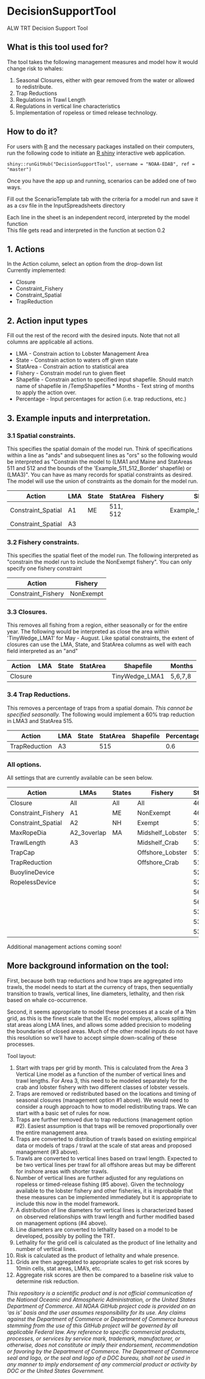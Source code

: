 # DecisionSupportTool
ALW TRT Decision Support Tool

## What is this tool used for?

The tool takes the following management measures and model how it would change risk to whales:

1.	Seasonal Closures, either with gear removed from the water or allowed to redistribute.
2.	Trap Reductions
3.	Regulations in Trawl Length
4.	Regulations in vertical line characteristics
5.	Implementation of ropeless or timed release technology.

## How to do it?

For users with [R](https://cran.r-project.org/) and the necessary packages installed on their computers, run the following code to initiate an [R shiny](https://shiny.rstudio.com/) interactive web application.

```
shiny::runGitHub("DecisionSupportTool", username = "NOAA-EDAB", ref = "master")

```
Once you have the app up and running, scenarios can be added one of two ways.

Fill out the ScenarioTemplate tab with the criteria for a model run and save it as a csv file in the InputSpreadsheets directory								
								
Each line in the sheet is an independent record, interpreted by the model function								
This file gets read and interpreted in the function at section 0.2								
								
## 1. Actions

In the Action column, select an option from the drop-down list								
Currently implemented: 
*	Closure
*	Constraint_Fishery
*	Constraint_Spatial
*	TrapReduction
							
## 2. Action input types

Fill out the rest of the record with the desired inputs. Note that not all columns are applicable all actions.

*	LMA	- Constrain action to Lobster Management Area						
*	State	- Constrain action to waters off given state						
*	StatArea - Constrain action to statistical area						
*	Fishery - Constrain model run to given fleet						
*	Shapefile - Constrain action to specified input shapefile. Should match name of shapefile in /TempShapefiles	*	Months - Text string of months to apply the action over.						
*	Percentage - Input percentages for action (i.e. trap reductions, etc.)						

## 3. Example inputs and interpretation.

### 3.1 Spatial constraints.

This specifies the spatial domain of the model run. Think of specifications within a line as "ands" and subsequent lines as "ors" so the following would be interpreted as "Constrain the model to (LMA1 and Maine and StatAreas 511 and 512 and the bounds of the 'Example_511_512_Border' shapefile) or (LMA3)". You can have as many records for spatial constraints as desired. The model will use the union of constraints as the domain for the model run.

| Action             | LMA | State | StatArea | Fishery | Shapefile              |
|--------------------|-----|-------|----------|---------|------------------------|
| Constraint_Spatial | A1  | ME    | 511, 512 |         | Example_511_512_Border |
| Constraint_Spatial | A3  |       |          |         |                        |

### 3.2 Fishery constraints. 

This specifies the spatial fleet of the model run. The following interpreted as "constrain the model run to include the NonExempt fishery". You can only specify one fishery constraint							
								
| Action             | Fishery   |
|--------------------|-----------|
| Constraint_Fishery | NonExempt |

### 3.3 Closures. 

This removes all fishing from a region, either seasonally or for the entire year. The following would be interpreted as close the area within 'TinyWedge_LMA1' for May - August. Like spatial constraints, the extent of closures can use the LMA, State, and StatArea columns as well with each field interpreted as an "and"

| Action  | LMA | State | StatArea | Shapefile      | Months  |
|---------|-----|-------|----------|----------------|---------|
| Closure |     |       |          | TinyWedge_LMA1 | 5,6,7,8 |
								
### 3.4 Trap Reductions.

This removes a percentage of traps from a spatial domain. *This cannot be specified seasonally.* The following would implement a 60% trap reduction in LMA3 and StatArea 515.
								
| Action        | LMA | State | StatArea | Shapefile | Percentage |
|---------------|-----|-------|----------|-----------|------------|
| TrapReduction | A3  |       | 515      |           | 0.6        |


### All options.

All settings that are currently available can be seen below.

| Action             | LMAs        | States | Fishery          | StatArea | TrawlRegulation | MaxRopeDia | BuoylineDevice     | RopelessDevice  |
|--------------------|-------------|--------|------------------|----------|-----------------|------------|--------------------|-----------------|
| Closure            | All         | All    | All              | 464      | Min             | 1,700      | 1,700@100m         | TimedRelease    |
| Constraint_Fishery | A1          | ME     | NonExempt        | 465      | Max             | 3/8        | SSS_Regular        | AcousticRelease |
| Constraint_Spatial | A2          | NH     | Exempt           | 511      | Exactly         | 7/16       | SSS_To500m         |                 |
| MaxRopeDia         | A2_3overlap | MA     | Midshelf_Lobster | 512      |                 | 1/2        | TimedTensionCutter |                 |
| TrawlLength        | A3          |        | Midshelf_Crab    | 513      |                 | 9/16       |                    |                 |
| TrapCap            |             |        | Offshore_Lobster | 514      |                 | 5/8        |                    |                 |
| TrapReduction      |             |        | Offshore_Crab    | 515      |                 |            |                    |                 |
| BuoylineDevice     |             |        |                  | 521      |                 |            |                    |                 |
| RopelessDevice     |             |        |                  | 522      |                 |            |                    |                 |
|                    |             |        |                  | 561      |                 |            |                    |                 |
|                    |             |        |                  | 562      |                 |            |                    |                 |
|                    |             |        |                  | 537      |                 |            |                    |                 |
|                    |             |        |                  | 538      |                 |            |                    |                 |
|                    |             |        |                  | 539      |                 |            |                    |                 |

Additional management actions coming soon!

## More background information on the tool:

First, because both trap reductions and how traps are aggregated into trawls, the model needs to start at the currency of traps, then sequentially transition to trawls, vertical lines, line diameters, lethality, and then risk based on whale co-occurrence.

Second, it seems appropriate to model these processes at a scale of a 1Nm grid, as this is the finest scale that the IEc model employs, allows splitting stat areas along LMA lines, and allows some added precision to modeling the boundaries of closed areas. Much of the other model inputs do not have this resolution so we’ll have to accept simple down-scaling of these processes.

Tool layout:
1.	Start with traps per grid by month. This is calculated from the Area 3 Vertical Line model as a function of the number of vertical lines and trawl lengths. For Area 3, this need to be modeled separately for the crab and lobster fishery with two different classes of lobster vessels.
2.	Traps are removed or redistributed based on the locations and timing of seasonal closures (management option #1 above). We would need to consider a rough approach to how to model redistributing traps. We can start with a basic set of rules for now.
3.	Traps are further removed due to trap reductions (management option #2). Easiest assumption is that traps will be removed proportionally over the entire management area.
4.	Traps are converted to distribution of trawls based on existing empirical data or models of traps / trawl at the scale of stat areas and proposed management (#3 above).
5.	Trawls are converted to vertical lines based on trawl length. Expected to be two vertical lines per trawl for all offshore areas but may be different for inshore areas with shorter trawls.
6.	Number of vertical lines are further adjusted for any regulations on ropeless or timed-release fishing (#5 above). Given the technology available to the lobster fishery and other fisheries, it is improbable that these measures can be implemented immediately but it is appropriate to include this now in the model framework.
7.	A distribution of line diameters for vertical lines is characterized based on observed relationships with trawl length and further modified based on management options (#4 above).
8.	Line diameters are converted to lethality based on a model to be developed, possibly by polling the TRT.
9.	Lethality for the grid cell is calculated as the product of line lethality and number of vertical lines.
10.	Risk is calculated as the product of lethality and whale presence.
11.	Grids are then aggregated to appropriate scales to get risk scores by 10min cells, stat areas, LMA’s, etc.
12.	Aggregate risk scores are then be compared to a baseline risk value to determine risk reduction.


*This repository is a scientific product and is not official communication of the National Oceanic and Atmospheric Administration, or the United States Department of Commerce. All NOAA GitHub project code is provided on an ‘as is’ basis and the user assumes responsibility for its use. Any claims against the Department of Commerce or Department of Commerce bureaus stemming from the use of this GitHub project will be governed by all applicable Federal law. Any reference to specific commercial products, processes, or services by service mark, trademark, manufacturer, or otherwise, does not constitute or imply their endorsement, recommendation or favoring by the Department of Commerce. The Department of Commerce seal and logo, or the seal and logo of a DOC bureau, shall not be used in any manner to imply endorsement of any commercial product or activity by DOC or the United States Government.*